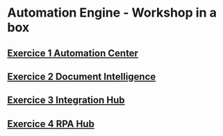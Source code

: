 # Automation Engine - Workshop in a box

## [Exercice 1 Automation Center](https://www.google.com)

## [Exercice 2 Document Intelligence](https://htmlpreview.github.io/?https://github.com/quentincloudsnow/quentin/main/blob/DocIntel.html)

## [Exercice 3 Integration Hub](https://htmlpreview.github.io/?https://github.com/quentincloudsnow/quentin/main/blob/IntegrationHub.html)

## [Exercice 4 RPA Hub](https://www.google.com)